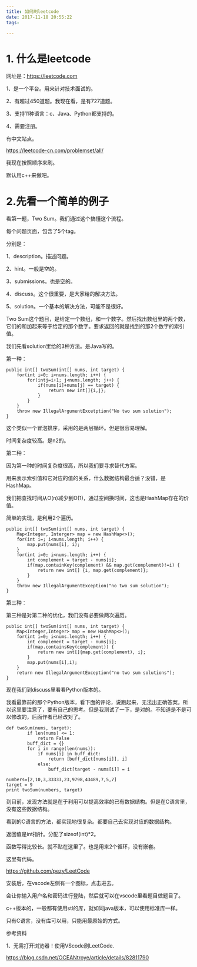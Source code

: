```yaml
---
title: 如何刷leetcode
date: 2017-11-18 20:55:22
tags:

---
```




# 1. 什么是leetcode

网址是：https://leetcode.com

1、是一个平台。用来针对技术面试的。

2、有超过450道题。我现在看，是有727道题。

3、支持11种语言：c、Java、Python都支持的。

4、需要注册。

有中文站点。

https://leetcode-cn.com/problemset/all/

我现在按照顺序来刷。

默认用c++来做吧。

# 2.先看一个简单的例子

看第一题，Two Sum。我们通过这个搞懂这个流程。

每个问题页面，包含了5个tag。

分别是：

1、description。描述问题。

2、hint。一般是空的。

3、submissions。也是空的。

4、discuss。这个很重要，是大家给的解决方法。

5、solution。一个基本的解决方法，可能不是很好。

Two Sum这个题目，是给定一个数组，和一个数字。然后找出数组里的两个数，它们的和加起来等于给定的那个数字。要求返回的就是找到的那2个数字的索引值。

我们先看solution里给的3种方法。是Java写的。

第一种：

```
public int[] twoSum(int[] nums, int target) {
	for(int i=0; i<nums.length; i++) {
		for(intj=i+1; j<nums.length; j++) {
			if(nums[i]+nums[j] == target) {
				return new int[]{i,j};
			}
		}
	}
	throw new IllegalArgumentExcetption("No two sum solution");
}
```

这个类似一个冒泡排序，采用的是两层循环。但是很容易理解。

时间复杂度较高。是n2的。

第二种：

因为第一种的时间复杂度很高，所以我们要寻求替代方案。

用来表示索引值和它对应的值的关系，什么数据结构最合适？没错，是HashMap。

我们把查找时间从O(n)减少到O(1)，通过空间换时间，这也是HashMap存在的价值。

简单的实现，是利用2个遍历。

```
public int[] twoSum(int[] nums, int target) {
	Map<Integer, Interger> map = new HashMap<>();
	for(int i=; i<nums.length; i++) {
		map.put(nums[i], i);
	}
	for(int i=0; i<nums.length; i++) {
		int complement = target - nums[i];
		if(map.containKey(complement) && map.get(complement)!=i) {
			return new int[] {i, map.get(complement)};
		}
	}
	throw new IllegalArgumentException("no two sum solution");
}

```

第三种：

第三种是对第二种的优化，我们没有必要做两次遍历。

```
public int[] twoSum(int[] nums, int target) {
	Map<Integer,Integer> map = new HashMap<>();
	for(int i=0; i<nums.length; i++) {
		int complement = target - nums[i];
		if(map.containsKey(complement)) {
			return new int[]{map.get(complement), i};
		}
		map.put(nums[i],i);
	}
	return new IllegalArgumentException("no two sum solutions");
}

```

现在我们到discuss里看看Python版本的。

我看最靠前的那个Python版本，看下面的评论，说跑起来，无法出正确答案。所以这里要注意了，要有自己的思考。但是我测试了一下，是对的。不知道是不是可以修改的，后面作者已经改对了。

```
def twoSum(nums, target):
        if len(nums) <= 1:
            return False
        buff_dict = {}
        for i in range(len(nums)):
            if nums[i] in buff_dict:
                return [buff_dict[nums[i]], i]
            else:
                buff_dict[target - nums[i]] = i
        
numbers=[2,10,3,33333,23,9798,43489,7,5,7]
target = 9
print twoSum(numbers, target)
```

到目前，发现方法就是在于利用可以提高效率的已有数据结构。但是在C语言里，没有这些数据结构。

看到的C语言的方法，都实现地很复杂。都要自己去实现对应的数据结构。

返回值是int指针。分配了sizeof(int)*2。

函数写得比较长。就不贴在这里了。也是用来2个循环，没有嵌套。





这里有代码。

https://github.com/pezy/LeetCode

安装后，在vscode左侧有一个图标，点击进去。

会让你输入用户名和密码进行登陆，然后就可以在vscode里看题目做题目了。



c++版本的，一般都有使用stl的库，就如同java版本，可以使用标准库一样。

只有C语言，没有库可以用，只能用最原始的方式。



参考资料

1、无需打开浏览器！使用VScode刷LeetCode.

https://blog.csdn.net/OCEANtroye/article/details/82811790